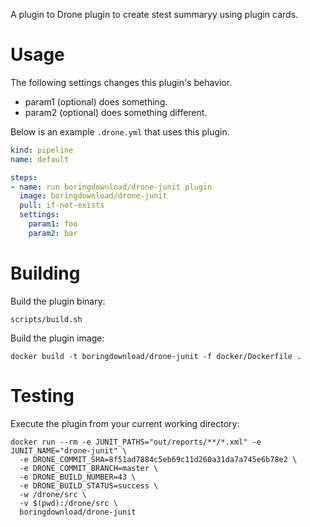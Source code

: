 A plugin to Drone plugin to create stest summaryy using plugin cards.

# Usage

The following settings changes this plugin's behavior.

* param1 (optional) does something.
* param2 (optional) does something different.

Below is an example `.drone.yml` that uses this plugin.

```yaml
kind: pipeline
name: default

steps:
- name: run boringdownload/drone-junit plugin
  image: boringdownload/drone-junit
  pull: if-not-exists
  settings:
    param1: foo
    param2: bar
```

# Building

Build the plugin binary:

```text
scripts/build.sh
```

Build the plugin image:

```text
docker build -t boringdownload/drone-junit -f docker/Dockerfile .
```

# Testing

Execute the plugin from your current working directory:

```text
docker run --rm -e JUNIT_PATHS="out/reports/**/*.xml" -e JUNIT_NAME="drone-junit" \
  -e DRONE_COMMIT_SHA=8f51ad7884c5eb69c11d260a31da7a745e6b78e2 \
  -e DRONE_COMMIT_BRANCH=master \
  -e DRONE_BUILD_NUMBER=43 \
  -e DRONE_BUILD_STATUS=success \
  -w /drone/src \
  -v $(pwd):/drone/src \
  boringdownload/drone-junit
```
